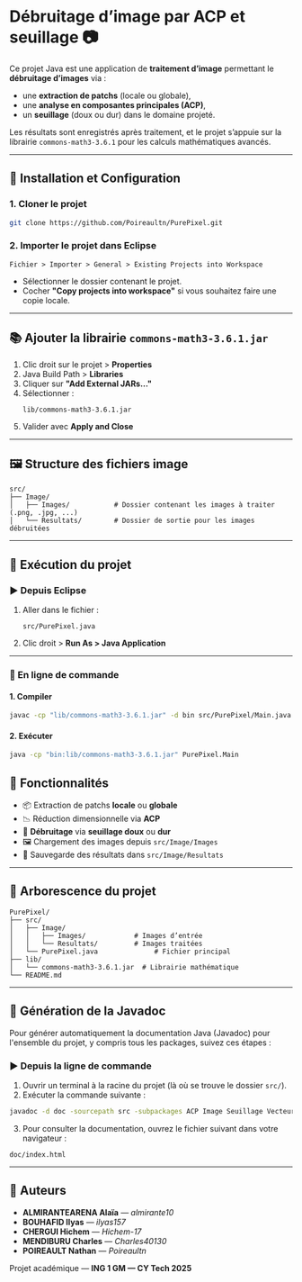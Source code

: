 # Débruitage d’image par ACP et seuillage 📷

Ce projet Java est une application de **traitement d’image** permettant le **débruitage d’images** via :
- une **extraction de patchs** (locale ou globale),
- une **analyse en composantes principales (ACP)**,
- un **seuillage** (doux ou dur) dans le domaine projeté.

Les résultats sont enregistrés après traitement, et le projet s’appuie sur la librairie `commons-math3-3.6.1` pour les calculs mathématiques avancés.

---

## 🔧 Installation et Configuration

### 1. Cloner le projet

```bash
git clone https://github.com/Poireaultn/PurePixel.git 
```

### 2. Importer le projet dans Eclipse

```menu
Fichier > Importer > General > Existing Projects into Workspace
```

- Sélectionner le dossier contenant le projet.
- Cocher **"Copy projects into workspace"** si vous souhaitez faire une copie locale.

---

## 📚 Ajouter la librairie `commons-math3-3.6.1.jar`

1. Clic droit sur le projet > **Properties**  
2. Java Build Path > **Libraries**  
3. Cliquer sur **"Add External JARs..."**  
4. Sélectionner :  
   ```
   lib/commons-math3-3.6.1.jar
   ```
5. Valider avec **Apply and Close**

---

## 🖼️ Structure des fichiers image

```
src/
├── Image/
│   ├── Images/           # Dossier contenant les images à traiter (.png, .jpg, ...)
│   └── Resultats/        # Dossier de sortie pour les images débruitées
```

---

## 🚀 Exécution du projet

### ▶️ Depuis Eclipse

1. Aller dans le fichier :
   ```
   src/PurePixel.java
   ```
2. Clic droit > **Run As > Java Application**

---

### 🧾 En ligne de commande

#### 1. Compiler

```bash
javac -cp "lib/commons-math3-3.6.1.jar" -d bin src/PurePixel/Main.java
```

#### 2. Exécuter

```bash
java -cp "bin:lib/commons-math3-3.6.1.jar" PurePixel.Main
```

## 🧠 Fonctionnalités

- 📦 Extraction de patchs **locale** ou **globale**
- 📉 Réduction dimensionnelle via **ACP**
- 🧽 **Débruitage** via **seuillage doux** ou **dur**
- 🖼️ Chargement des images depuis `src/Image/Images`
- 📂 Sauvegarde des résultats dans `src/Image/Resultats`

---

## 📁 Arborescence du projet

```
PurePixel/
├── src/
│   ├── Image/
│   │   ├── Images/            # Images d’entrée
│   │   └── Resultats/         # Images traitées
│   └── PurePixel.java              # Fichier principal
├── lib/
│   └── commons-math3-3.6.1.jar  # Librairie mathématique
└── README.md
```

---

## 📄 Génération de la Javadoc

Pour générer automatiquement la documentation Java (Javadoc) pour l'ensemble du projet, y compris tous les packages, suivez ces étapes :

### ▶️ Depuis la ligne de commande

1. Ouvrir un terminal à la racine du projet (là où se trouve le dossier `src/`).
2. Exécuter la commande suivante :

```bash
javadoc -d doc -sourcepath src -subpackages ACP Image Seuillage Vecteur
```

3. Pour consulter la documentation, ouvrez le fichier suivant dans votre navigateur :

```
doc/index.html
```

---

## 👥 Auteurs

- **ALMIRANTEARENA Alaïa** — _almirante10_
- **BOUHAFID Ilyas** — _ilyas157_
- **CHERGUI Hichem** — _Hichem-17_
- **MENDIBURU Charles** — _Charles40130_
- **POIREAULT Nathan** — _Poireaultn_

Projet académique — **ING 1 GM — CY Tech 2025**